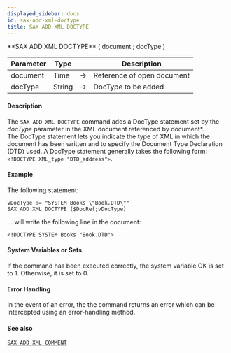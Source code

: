 ```yaml
---
displayed_sidebar: docs
id: sax-add-xml-doctype
title: SAX ADD XML DOCTYPE
---
```


<!-- REF #_command_.SAX ADD XML DOCTYPE.Syntax-->**SAX ADD XML DOCTYPE** ( document ; docType )<!-- END REF-->


<!-- REF #_command_.SAX ADD XML DOCTYPE.Params -->
|Parameter|Type||Description|
|---------|--- |:---:|------|
|document|Time|->|Reference of open document|
|docType|String|->|DocType to be added|
<!-- END REF -->


#### Description



The `SAX ADD XML DOCTYPE` command adds a DocType statement set by the *docType* parameter in the XML document referenced by document*.  
The DocType statement lets you indicate the type of XML in which the document has been written and to specify the Document Type Declaration (DTD) used. A DocType statement generally takes the following form: `<!DOCTYPE XML_type "DTD_address">`.


#### Example


The following statement:
```4d
vDocType := "SYSTEM Books \"Book.DTD\""
SAX ADD XML DOCTYPE ($DocRef;vDocType)
```
... will write the following line in the document:
```4d
<!DOCTYPE SYSTEM Books "Book.DTD">
```



#### System Variables or Sets



If the command has been executed correctly, the system variable OK is set to 1. Otherwise, it is set to 0.  


#### Error Handling



In the event of an error, the the command returns an error which can be intercepted using an error-handling method.


#### See also

[`SAX ADD XML COMMENT`](sax-add-xml-comment.md)
